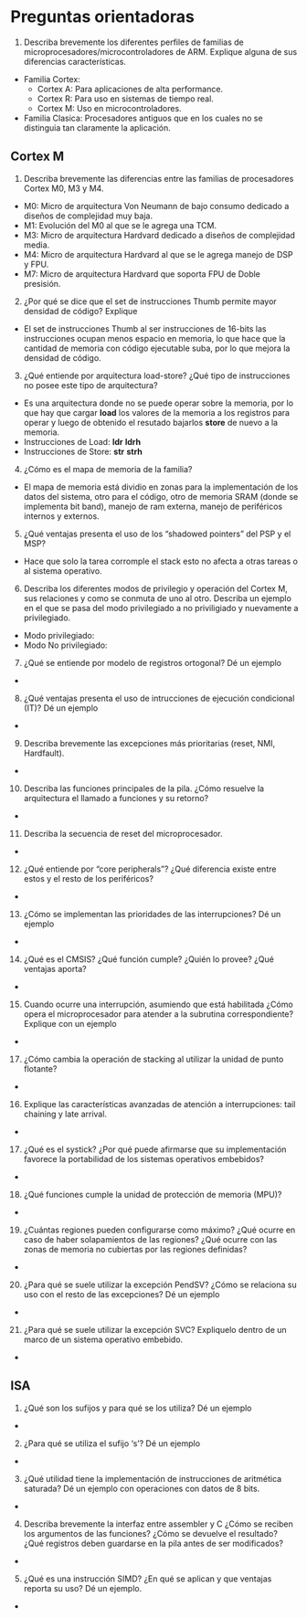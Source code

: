 # Preguntas orientadoras

1. Describa brevemente los diferentes perfiles de familias de
microprocesadores/microcontroladores de ARM. Explique alguna de sus diferencias características.

* Familia Cortex:
    * Cortex A: Para aplicaciones de alta performance.
    * Cortex R: Para uso en sistemas de tiempo real.
    * Cortex M: Uso en microcontroladores.
* Familia Clasica: Procesadores antiguos que en los cuales no se distinguia tan claramente la aplicación.

## Cortex M

1. Describa brevemente las diferencias entre las familias de procesadores Cortex M0, M3 y M4.
* M0: Micro de arquitectura Von Neumann de bajo consumo dedicado a diseños de complejidad muy baja.
* M1: Evolución del M0 al que se le agrega una TCM.
* M3: Micro de arquitectura Hardvard dedicado a diseños de complejidad media.
* M4: Micro de arquitectura Hardvard al que se le agrega manejo de DSP y FPU.
* M7: Micro de arquitectura Hardvard  que soporta FPU de Doble presisión.
2. ¿Por qué se dice que el set de instrucciones Thumb permite mayor densidad de código? Explique
* El set de instrucciones Thumb al ser instrucciones de 16-bits las instrucciones ocupan menos espacio en memoria, lo que hace que la cantidad de memoria con código ejecutable suba, por lo que mejora la densidad de código.
3. ¿Qué entiende por arquitectura load-store? ¿Qué tipo de instrucciones no posee este tipo de arquitectura?
* Es una arquitectura donde no se puede operar sobre la memoria, por lo que hay que cargar **load** los valores de la memoria a los registros para operar y luego de obtenido el resutado bajarlos **store** de nuevo a la memoria. 
* Instrucciones de Load: __ldr__ __ldrh__
* Instrucciones de Store: __str__ __strh__ 
4. ¿Cómo es el mapa de memoria de la familia?
* El mapa de memoria está dividio en zonas para la implementación de los datos del sistema, otro para el código, otro de memoria SRAM (donde se implementa bit band), manejo de ram externa, manejo de periféricos internos y externos.
5. ¿Qué ventajas presenta el uso de los “shadowed pointers” del PSP y el MSP?
* Hace que solo la tarea corromple el stack esto no afecta a otras tareas o al sistema operativo.
6. Describa los diferentes modos de privilegio y operación del Cortex M, sus relaciones y como se conmuta de uno al otro. Describa un ejemplo en el que se pasa del modo privilegiado a no priviligiado y nuevamente a privilegiado.
* Modo privilegiado: 
* Modo No privilegiado:
7. ¿Qué se entiende por modelo de registros ortogonal? Dé un ejemplo
*
8. ¿Qué ventajas presenta el uso de intrucciones de ejecución condicional (IT)? Dé un ejemplo
*
9. Describa brevemente las excepciones más prioritarias (reset, NMI, Hardfault).
*
10. Describa las funciones principales de la pila. ¿Cómo resuelve la arquitectura el llamado a funciones y su retorno?
*
11. Describa la secuencia de reset del microprocesador.
*
12. ¿Qué entiende por “core peripherals”? ¿Qué diferencia existe entre estos y el resto de los periféricos?
*
13. ¿Cómo se implementan las prioridades de las interrupciones? Dé un ejemplo
*
14. ¿Qué es el CMSIS? ¿Qué función cumple? ¿Quién lo provee? ¿Qué ventajas aporta?
*
15. Cuando ocurre una interrupción, asumiendo que está habilitada ¿Cómo opera el microprocesador para atender a la subrutina correspondiente? Explique con un ejemplo
*
17. ¿Cómo cambia la operación de stacking al utilizar la unidad de punto flotante?
*
16. Explique las características avanzadas de atención a interrupciones: tail chaining y late arrival.
*
17. ¿Qué es el systick? ¿Por qué puede afirmarse que su implementación favorece la portabilidad de los sistemas operativos embebidos?
*
18. ¿Qué funciones cumple la unidad de protección de memoria (MPU)?
*
19. ¿Cuántas regiones pueden configurarse como máximo? ¿Qué ocurre en caso de haber solapamientos de las regiones? ¿Qué ocurre con las zonas de memoria no cubiertas por las regiones definidas?
*
20. ¿Para qué se suele utilizar la excepción PendSV? ¿Cómo se relaciona su uso con el resto de las excepciones? Dé un ejemplo
*
21. ¿Para qué se suele utilizar la excepción SVC? Expliquelo dentro de un marco de un sistema operativo embebido.
*
## ISA
1. ¿Qué son los sufijos y para qué se los utiliza? Dé un ejemplo
*
2. ¿Para qué se utiliza el sufijo ‘s’? Dé un ejemplo
*
3. ¿Qué utilidad tiene la implementación de instrucciones de aritmética saturada? Dé un ejemplo con operaciones con datos de 8 bits.
*
4. Describa brevemente la interfaz entre assembler y C ¿Cómo se reciben los argumentos de las funciones? ¿Cómo se devuelve el resultado? ¿Qué registros deben guardarse en la pila antes de ser modificados?
*
5. ¿Qué es una instrucción SIMD? ¿En qué se aplican y que ventajas reporta su uso? Dé un ejemplo.
*